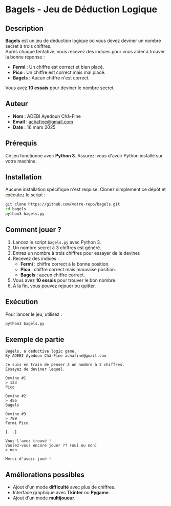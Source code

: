 # Bagels - Jeu de Déduction Logique

## Description

**Bagels** est un jeu de déduction logique où vous devez deviner un nombre secret à trois chiffres.  
Après chaque tentative, vous recevez des indices pour vous aider à trouver la bonne réponse :  

- **Fermi** : Un chiffre est correct et bien placé.
- **Pico** : Un chiffre est correct mais mal placé.
- **Bagels** : Aucun chiffre n'est correct.

Vous avez **10 essais** pour deviner le nombre secret.

## Auteur

- **Nom** : ADEBI Ayedoun Châ-Fine  
- **Email** : achafine@gmail.com  
- **Date** : 16 mars 2025  

## Prérequis

Ce jeu fonctionne avec **Python 3**. Assurez-vous d'avoir Python installé sur votre machine.

## Installation

Aucune installation spécifique n'est requise. Clonez simplement ce dépôt et exécutez le script :

```bash
git clone https://github.com/votre-repo/bagels.git
cd bagels
python3 bagels.py
```

## Comment jouer ?

1. Lancez le script `bagels.py` avec Python 3.
2. Un nombre secret à 3 chiffres est généré.
3. Entrez un nombre à trois chiffres pour essayer de le deviner.
4. Recevez des indices :
   - **Fermi** : chiffre correct à la bonne position.
   - **Pico** : chiffre correct mais mauvaise position.
   - **Bagels** : aucun chiffre correct.
5. Vous avez **10 essais** pour trouver le bon nombre.
6. À la fin, vous pouvez rejouer ou quitter.

## Exécution

Pour lancer le jeu, utilisez :

```bash
python3 bagels.py
```

## Exemple de partie

```
Bagels, a deductive logic game.
By ADEBI Ayedoun Châ-Fine achafine@gmail.com

Je suis en train de penser à un nombre à 3 chiffres.
Essayez de deviner lequel.

Devine #1
> 123
Pico

Devine #2
> 456
Bagels

Devine #3
> 789
Fermi Pico

[...]

Vous l'avez trouvé !
Voulez-vous encore jouer ?? (oui ou non)
> non

Merci d'avoir joué !
```

## Améliorations possibles

- Ajout d'un mode **difficulté** avec plus de chiffres.
- Interface graphique avec **Tkinter** ou **Pygame**.
- Ajout d'un mode **multijoueur**.
